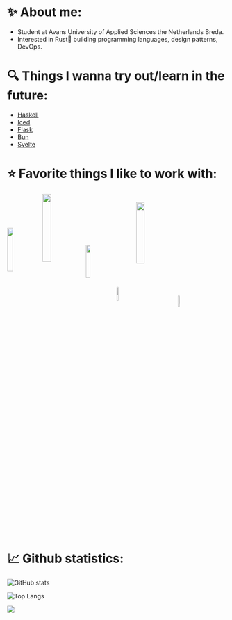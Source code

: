 # ✨ About me:
* Student at Avans University of Applied Sciences the Netherlands Breda.
* Interested in Rust🦀 building programming languages, design patterns, DevOps.

# 🔍 Things I wanna try out/learn in the future:
* <a href="https://www.haskell.org/">Haskell<a/>
* <a href="https://github.com/iced-rs/iced">Iced<a/>
* <a href="https://github.com/pallets/flask">Flask<a/>
* <a href="https://github.com/oven-sh/bun">Bun<a/>
* <a href="https://github.com/sveltejs/svelte">Svelte<a/>

# ⭐ Favorite things I like to work with:
<a href="https://www.docker.com/"><img src="https://www.venafi.com/sites/default/files/content/body/Docker_Logo.png" width="16%" align="center"></a><a href="https://docs.microsoft.com/en-us/windows/wsl/about"><img src="https://www.codeproject.com/KB/WinRT/1214365/Article.png" width="20%" align="center"></a><a href="https://www.rust-lang.org/"><img src="https://www.rustacean.net/assets/rustacean-orig-noshadow.png" align="center" width="14%"></a><a href="https://www.raspberrypi.org/"><img src="https://www.raspberrypi.org/app/uploads/2012/03/Raspi_Colour_R.png" align="center" width="9%"></a><a href="https://nx.dev/"><img src="https://dev-to-uploads.s3.amazonaws.com/i/jmsyzyk6pdkjf7bflwu2.png" align="center" width="19%"></a><a href="https://nodejs.org/en/"><img src="https://seeklogo.com/images/N/nodejs-logo-FBE122E377-seeklogo.com.png" width="8%" align="center"></a>
  
# 📈 Github statistics:
  
![GitHub stats](https://github-readme-stats.vercel.app/api?username=Pjiwm&show_icons=true&theme=dark&count_private=true)

![Top Langs](https://github-readme-stats.vercel.app/api/top-langs/?username=Pjiwm&theme=dark&langs_count=10&layout=compact&hide=vue,php,html,GLSL,css,jupyter%20notebook&exclude_repo=bress-squash-toernooi-public,circle-project,circle-android)


![](https://visitor-badge.laobi.icu/badge?page_id=Pjiwm.Pjiwm)



